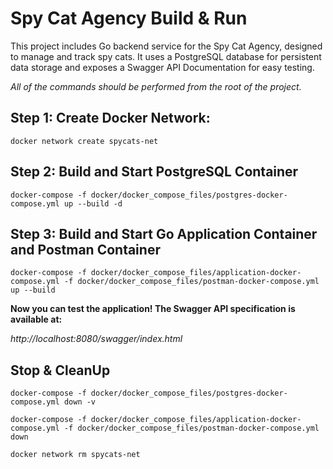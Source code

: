 # Spy Cat Agency Build & Run

This project includes Go backend service for the Spy Cat Agency, designed to manage and track spy cats.
It uses a PostgreSQL database for persistent data storage and exposes a Swagger API Documentation for easy testing.

*All of the commands should be performed from the root of the project.*

## Step 1: Create Docker Network:

```
docker network create spycats-net
```

##  Step 2: Build and Start PostgreSQL Container

```
docker-compose -f docker/docker_compose_files/postgres-docker-compose.yml up --build -d
```

##  Step 3: Build and Start Go Application Container and Postman Container

```
docker-compose -f docker/docker_compose_files/application-docker-compose.yml -f docker/docker_compose_files/postman-docker-compose.yml up --build 
```

**Now you can test the application! The Swagger API specification is available at:**  

*http://localhost:8080/swagger/index.html*

## Stop & CleanUp

```
docker-compose -f docker/docker_compose_files/postgres-docker-compose.yml down -v
```

```
docker-compose -f docker/docker_compose_files/application-docker-compose.yml -f docker/docker_compose_files/postman-docker-compose.yml down
```

```
docker network rm spycats-net
```